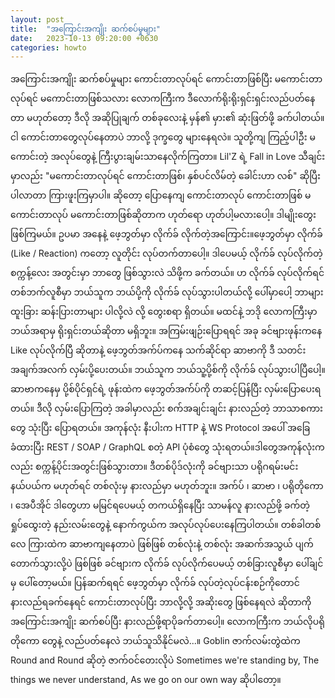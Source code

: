```yaml
---
layout: post
title:  "အကြောင်းအကျိုး ဆက်စပ်မှုများ"
date:   2023-10-13 09:20:00 +0630
categories: howto
---
```

အကြောင်းအကျိုး ဆက်စပ်မှုများ
ကောင်းတာလုပ်ရင် ကောင်းတာဖြစ်ပြီး
မကောင်းတာလုပ်ရင် မကောင်းတာဖြစ်သလား
လောကကြီးက ဒီလောက်ရိုးရိုးရှင်းရှင်းလည်ပတ်နေတာ မဟုတ်တော့ ဒီလို အဆိုပြုချက် တစ်ခုလေးနဲ့ မှန်၏ မှား၏ ဆုံးဖြတ်ဖို့ ခက်ပါတယ်။ ငါ‌ ကောင်းတာတွေလုပ်နေတာပဲ ဘာလို့ ဒုက္ခတွေ များနေရလဲ။ သူတို့ကျ ကြည့်ပါဦး မကောင်းတဲ့ အလုပ်တွေနဲ့ ကြီးပွားချမ်းသာနေလိုက်ကြတာ။ Lil'Z ရဲ့ Fall in Love သီချင်းမှာလည်း "မကောင်းတာလုပ်ရင် ကောင်းတာဖြစ်၊ နှစ်ပင်လိမ်တဲ့ ခေါင်းဟာ လစ်" ဆိုပြီး ပါလာတာ ကြားဖူးကြမှာပါ။ ဆိုတော့ ပြောနေကျ ကောင်းတာလုပ် ကောင်းတာဖြစ် မကောင်းတာလုပ် မကောင်းတာဖြစ်ဆိုတာက ဟုတ်ရော ဟုတ်ပါ့မလားပေါ့။ ဒါမျိုးတွေးဖြစ်ကြမယ်။
ဥပမာ အနေနဲ့ ဖေ့ဘွတ်မှာ လိုက်ခ် လိုက်တဲ့အကြောင်း။ဖေ့ဘွတ်မှာ လိုက်ခ် (Like / Reaction) ကတော့ လူတိုင်း လုပ်တက်တာပေါ့။
ဒါပေမယ့် လိုက်ခ် လုပ်လိုက်တဲ့ စက္ကန့်လေး အတွင်းမှာ ဘာတွေ ဖြစ်သွားလဲ သိဖို့က ခက်တယ်။ ဟ လိုက်ခ် လုပ်လိုက်ရင် တစ်ဘက်လူစီမှာ ဘယ်သူက ဘယ်ပို့ကို လိုက်ခ် လုပ်သွားပါတယ်လို့ ပေါ်မှာပေါ့ ဘာများ ထူးခြား ဆန်းပြားတာများ ပါလို့လဲ လို့ တွေးစရာ ရှိတယ်။ မထင်နဲ့ ဘဒို လောကကြီးမှာ ဘယ်အရာမှ ရိုးရှင်းတယ်ဆိုတာ မရှိဘူး။ 
အကြမ်းဖျဉ်းပြောရရင် အခု ခင်ဗျားဖုန်းကနေ Like လုပ်လိုက်ပြီ ဆိုတာနဲ့  ဖေ့ဘွတ်အက်ပ်ကနေ သက်ဆိုင်ရာ ဆာဗာကို ဒီ သတင်းအချက်အလက် လှမ်းပို့ပေးတယ်။ ဘယ်သူက ဘယ်သူ့ပို့စ်ကို လိုက်ခ် လုပ်သွားပါပြီပေါ့။ ဆာဗာကနေမှ ပို့စ်ပိုင်ရှင်ရဲ့ ဖုန်းထဲက ဖေ့ဘွတ်အက်ပ်ကို တဆင့်ပြန်ပြီး လှမ်းပြောပေးရတယ်။ ဒီလို လှမ်းပြောကြတဲ့ အခါမှာလည်း စက်အချင်းချင်း နားလည်တဲ့ ဘာသာစကားတွေ သုံးပြီး ပြောရတယ်။ အကုန်လုံး နီးပါးက HTTP နဲ့ WS Protocol အပေါ် အ‌ခြေခံထားပြီး REST / SOAP / GraphQL စတဲ့ API ပုံစံတွေ သုံးရတယ်။ဒါတွေအကုန်လုံးကလည်း စက္ကန့်ပိုင်းအတွင်းဖြစ်သွားတာ။ ဒီတစ်ပိုဒ်လုံးကို ခင်ဗျားသာ ပရိုဂရမ်းမင်းနယ်ပယ်က မဟုတ်ရင် တစ်လုံးမှ နားလည်မှာ မဟုတ်ဘူး။ အက်ပ် ၊ ဆာဗာ ၊ ပရိုတိုကော ၊ အေပီအိုင် ဒါတွေဟာ မမြင်ရပေမယ့်  တကယ်ရှိနေပြီး သာမန်လူ နားလည်ဖို့ ခက်တဲ့ ရှုပ်ထွေးတဲ့ နည်းလမ်းတွေနဲ့ နောက်ကွယ်က အလုပ်လုပ်ပေးနေကြပါတယ်။ တစ်ခါတစ်လေ ကြားထဲက ဆာဗာကျနေတာပဲ ဖြစ်ဖြစ် တစ်လုံးနဲ့ တစ်လုံး အဆက်အသွယ် ပျက်တောက်သွားလို့ပဲ ဖြစ်ဖြစ် ခင်‌ဗျားက လိုက်ခ် လုပ်လိုက်ပေမယ့် တစ်ခြားလူစီမှာ ပေါ်ချင်မှ ပေါ်တော့မယ်။ 
ပြန်ဆက်ရရင် ဖေ့ဘွတ်မှာ လိုက်ခ် လုပ်တဲ့လုပ်ငန်းစဉ်ကိုတောင် နားလည်ရခက်နေရင် ကောင်းတာလုပ်ပြီး ဘာလို့လို့ အဆိုးတွေ ဖြစ်နေရလဲ ဆိုတာကို အကြောင်းအကျိုး ဆက်စပ်ပြီး နားလည်ဖို့ရာပိုခက်တာပေါ့။ လောကကြီးက ဘယ်လိုပရိုတိုကော တွေနဲ့ လည်ပတ်နေလဲ ဘယ်သူသိနိုင်မလဲ...။ Goblin ဇာက်လမ်းတွဲထဲက Round and Round ဆိုတဲ့ ဇာက်ဝင်တေးလိုပဲ 
Sometimes we're standing by, 
The things we never understand, 
As we go on our own way 
ဆိုပါတော့။